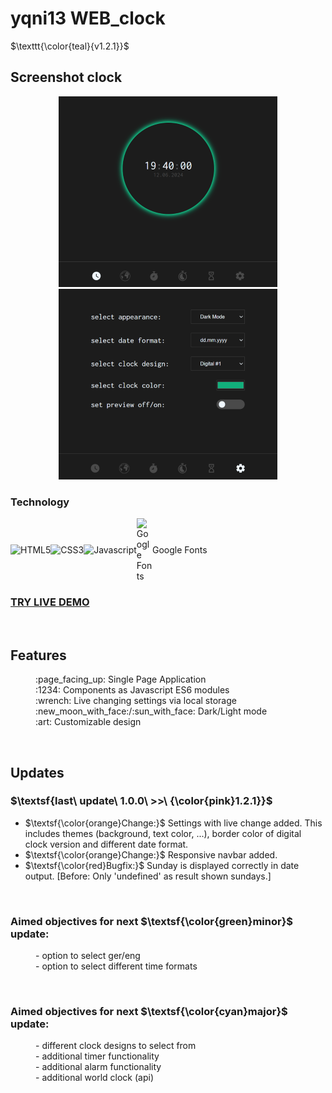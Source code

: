 # yqni13 WEB_clock
$\texttt{\color{teal}{v1.2.1}}$

## Screenshot clock
<div align="center">
    <img alt="picture unable to display" src="assets/img/screenshot_clock.png">
    <img alt="picture unable to display" src="assets/img/screenshot_settings.png">
</div>

### Technology 

<div style="display:flex; align-items:center;">
    <img alt="HTML5" src="https://img.shields.io/badge/-HTML5-E44D26?style=flat&logo=html5&logoColor=white">
    <img alt="CSS3" src="https://img.shields.io/badge/-CSS3-2965f1?style=flat&logo=css3&logoColor=white">
    <img alt="Javascript" src="https://img.shields.io/badge/-JavaScript-F0DB4F?style=flat&logo=javascript&logoColor=white">
    <img alt="Google Fonts" src="https://external-content.duckduckgo.com/iu/?u=https%3A%2F%2Flogos-world.net%2Fwp-content%2Fuploads%2F2021%2F03%2FGoogle-Fonts-Logo.png&f=1&nofb=1&ipt=570b1eadbf10850285149faa90b47496e415ec5daf70efb973248c194025a6a5&ipo=images" style="height:auto; width:5%">Google Fonts
</div>

### <a href="https://yqni13.github.io/WEB_clock">TRY LIVE DEMO</a>

<br>

## Features

<dl>
    <dd>:page_facing_up: Single Page Application</dd>
    <dd>:1234: Components as Javascript ES6 modules</dd>
    <dd>:wrench: Live changing settings via local storage</dd>
    <dd>:new_moon_with_face:/:sun_with_face: Dark/Light mode</dd>
    <dd>:art: Customizable design</dd>
</dl>

<br>

## Updates

### $\textsf{last\ update\ 1.0.0\ >>\ {\color{pink}1.2.1}}$

- $\textsf{\color{orange}Change:}$ Settings with live change added. This includes themes (background, text color, ...), border color of digital clock version and different date format.
- $\textsf{\color{orange}Change:}$ Responsive navbar added.
- $\textsf{\color{red}Bugfix:}$ Sunday is displayed correctly in date output. [Before: Only 'undefined' as result shown sundays.]

<br>

### Aimed objectives for next $\textsf{\color{green}minor}$ update:
<dl>
    <dd>- option to select ger/eng</dd>
    <dd>- option to select different time formats</dd>
</dl>

<br>

### Aimed objectives for next $\textsf{\color{cyan}major}$ update:
<dl>
    <dd>- different clock designs to select from</dd>
    <dd>- additional timer functionality</dd>
    <dd>- additional alarm functionality</dd>
    <dd>- additional world clock (api)</dd>
</dl>